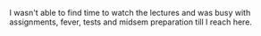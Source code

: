 I wasn't able to find time to watch the lectures and was busy with assignments, fever, tests and midsem preparation till I reach here.
